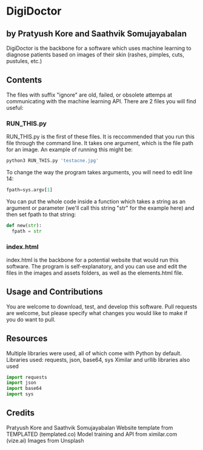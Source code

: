 # DigiDoctor
## by Pratyush Kore and Saathvik Somujayabalan

DigiDoctor is the backbone for a software which uses machine learning to diagnose patients based on images of their skin (rashes, pimples, cuts, pustules, etc.)

## Contents

The files with suffix "ignore" are old, failed, or obsolete attemps at communicating with the machine learning API.
There are 2 files you will find useful: 

### RUN_THIS.py

RUN_THIS.py is the first of these files. It is reccommended that you run this file through the command line. It takes one argument, which is the file path for an image. An example of running this might be: 

```bash
python3 RUN_THIS.py 'testacne.jpg'
```

To change the way the program takes arguments, you will need to edit line 14:

```python
fpath=sys.argv[1]
```

You can put the whole code inside a function which takes a string as an argument or parameter (we'll call this string "str" for the example here) and then set fpath to that string:

```python
def new(str):
  fpath = str
```
### index.html

index.html is the backbone for a potential website that would run this software. The program is self-explanatory, and you can use and edit the files in the images and assets folders, as well as the elements.html file.

## Usage and Contributions

You are welcome to download, test, and develop this software. Pull requests are welcome, but please specify what changes you would like to make if you do want to pull.

## Resources

Multiple libraries were used, all of which come with Python by default.
Libraries used: requests, json, base64, sys
Ximilar and urllib libraries also used

```python
import requests
import json
import base64
import sys
```

## Credits
Pratyush Kore and Saathvik Somujayabalan
Website template from TEMPLATED (templated.co)
Model training and API from ximilar.com (vize.ai)
Images from Unsplash
